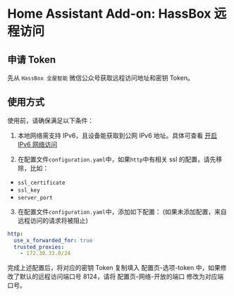 # Home Assistant Add-on: HassBox 远程访问

## 申请 Token

先从 `HassBox 全屋智能` 微信公众号获取远程访问地址和密钥 Token。

## 使用方式

使用前，请确保满足以下条件：

1. 本地网络需支持 IPv6，且设备能获取到公网 IPv6 地址。具体可查看 [开启 IPv6 网络访问](https://hassbox.cn/service/remote-access/ipv6-supported.html)

2. 在配置文件`configuration.yaml`中，如果`http`中有相关 ssl 的配置，请先移除，比如：

- `ssl_certificate`
- `ssl_key`
- `server_port`

3. 在配置文件`configuration.yaml`中，添加如下配置： (如果未添加配置，来自远程访问的请求将被阻止)

```yaml
http:
  use_x_forwarded_for: true
  trusted_proxies:
    - 172.30.33.0/24
```

完成上述配置后，将对应的密钥 Token 复制填入 配置页-选项-token 中，如果修改了默认的远程访问端口号 8124，请将 配置页-网络-开放的端口 修改为对应端口号。

